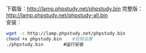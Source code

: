 下载版：http://lamp.phpstudy.net/phpstudy.bin
完整版：http://lamp.phpstudy.net/phpstudy-all.bin  
安装：  
```bash
wget -c http://lamp.phpstudy.net/phpstudy.bin 
chmod +x phpstudy.bin    #权限设置
./phpstudy.bin 　　　　#运行安装
```